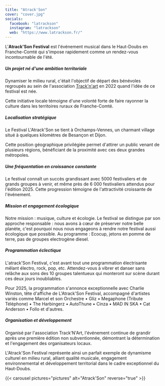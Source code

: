 ```yaml
---
title: "Atrack'Son"
cover: "cover.jpg"
socials:
  facebook: "latrackson"
  instagram: "latrackson"
  web: "https://www.latrackson.fr/"
---
```



L'**Atrack'Son Festival** est l'événement musical dans le Haut-Doubs en Franche-Comté qui s'impose rapidement comme un
rendez-vous incontournable de l'été.


##### Un projet né d'une ambition territoriale

Dynamiser le milieu rural, c'était l'objectif de départ des bénévoles regroupés au sein de l'association
[Track'n'art](https://tracknart.org/) en 2022 quand l'idée de ce festival est née.

Cette initiative locale témoigne d'une volonté forte de faire rayonner la culture dans les territoires ruraux
de Franche-Comté.


##### Localisation stratégique

Le Festival L'Atrack'Son se tient à Orchamps-Vennes, un charmant village situé à quelques kilomètres de Besançon et
Dijon.

Cette position géographique privilégiée permet d'attirer un public venant de plusieurs régions, bénéficiant de la
proximité avec ces deux grandes métropoles.


##### Une fréquentation en croissance constante

Le festival connaît un succès grandissant avec 5000 festivaliers et de grands groupes à venir, et même près de 6 000
festivaliers attendus pour l'édition 2025. Cette progression témoigne de l'attractivité croissante de l'événement.


##### Mission et engagement écologique

Notre mission : musique, culture et écologie. Le festival se distingue par son approche responsable : nous avons à cœur
de préserver notre belle planète, c'est pourquoi nous nous engageons à rendre notre festival aussi écologique que
possible. Au programme : Ecocup, jetons en pomme de terre, pas de groupes electrogène diesel.


##### Programmation éclectique

L'atrack'Son Festival, c'est avant tout une programmation électrisante mêlant électro, rock, pop, etc. Attendez-vous à
vibrer et danser sans relâche aux sons des 10 groupes talentueux qui monteront sur scène durant ces deux jours
inoubliables.

Pour 2025, la programmation s'annonce exceptionnelle avec Charlie Winston, tête d'affiche de L'Atrack'Son Festival,
accompagné d'artistes variés comme Marcel et son Orchestre • Gliz • Megaphone (Tribute Téléphone) • The Harbingerz •
AutoThune • Cinza • MAD IN SKA • Cat Anderson • Follo et d'autres.


##### Organisation et développement

Organisé par l'association Track'N'Art, l'événement continue de grandir après une première édition non subventionnée,
démontrant la détermination et l'engagement des organisateurs locaux.

L'Atrack'Son Festival représente ainsi un parfait exemple de dynamisme culturel en milieu rural, alliant qualité
musicale, engagement environnemental et développement territorial dans le cadre exceptionnel du Haut-Doubs.


{{< carousel pictures="pictures" alt="Atrack'Son" reverse="true" >}}
